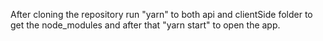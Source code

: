 After cloning the repository run "yarn" to both api and clientSide folder to get the node_modules and after that "yarn start" to open the app.

